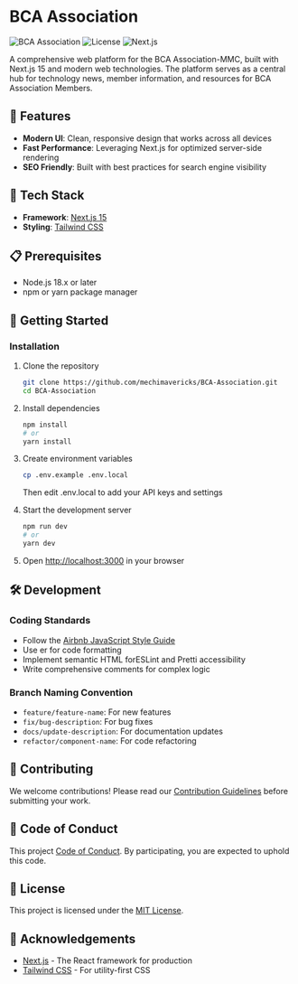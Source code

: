 # BCA Association

![BCA Association](https://img.shields.io/badge/BCA-Association-blue?style=for-the-badge)
![License](https://img.shields.io/badge/License-MIT-green?style=for-the-badge)
![Next.js](https://img.shields.io/badge/Next.js-15.0.2-black?style=for-the-badge&logo=next.js)

A comprehensive web platform for the BCA Association-MMC, built with Next.js 15 and modern web technologies. The platform serves as a central hub for technology news, member information, and resources for BCA Association Members.

## 🌟 Features

- **Modern UI**: Clean, responsive design that works across all devices
- **Fast Performance**: Leveraging Next.js for optimized server-side rendering
- **SEO Friendly**: Built with best practices for search engine visibility

## 🔧 Tech Stack

- **Framework**: [Next.js 15](https://nextjs.org/)
- **Styling**: [Tailwind CSS](https://tailwindcss.com/)

## 📋 Prerequisites

- Node.js 18.x or later
- npm or yarn package manager

## 🚀 Getting Started

### Installation

1. Clone the repository
   ```bash
   git clone https://github.com/mechimavericks/BCA-Association.git
   cd BCA-Association
   ```

2. Install dependencies
   ```bash
   npm install
   # or
   yarn install
   ```

3. Create environment variables
   ```bash
   cp .env.example .env.local
   ```
   Then edit .env.local to add your API keys and settings

4. Start the development server
   ```bash
   npm run dev
   # or
   yarn dev
   ```

5. Open [http://localhost:3000](http://localhost:3000) in your browser


## 🛠️ Development

### Coding Standards

- Follow the [Airbnb JavaScript Style Guide](https://github.com/airbnb/javascript)
- Use er for code formatting
- Implement semantic HTML forESLint and Pretti accessibility
- Write comprehensive comments for complex logic

### Branch Naming Convention

- `feature/feature-name`: For new features
- `fix/bug-description`: For bug fixes
- `docs/update-description`: For documentation updates
- `refactor/component-name`: For code refactoring

## 🤝 Contributing

We welcome contributions! Please read our [Contribution Guidelines](https://github.com/mechimavericks/.github/blob/main/profile/Contribution.md) before submitting your work.

## 📜 Code of Conduct

This project [Code of Conduct](https://github.com/mechimavericks/.github/blob/main/profile/CodeOfConduct.md). By participating, you are expected to uphold this code.

## 📄 License

This project is licensed under the [MIT License](./LICENSE).

## 👏 Acknowledgements

- [Next.js](https://nextjs.org/) - The React framework for production
- [Tailwind CSS](https://tailwindcss.com/) - For utility-first CSS

